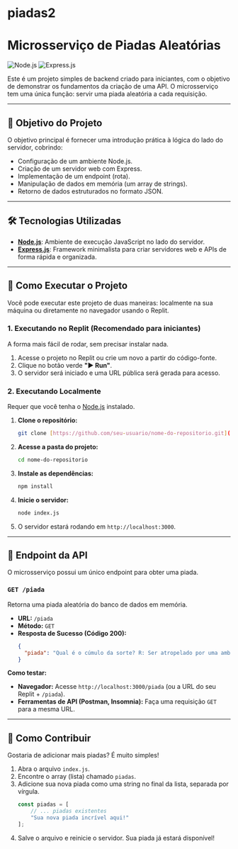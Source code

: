 # piadas2
# Microsserviço de Piadas Aleatórias

![Node.js](https://img.shields.io/badge/Node.js-339933?style=for-the-badge&logo=nodedotjs&logoColor=white)
![Express.js](https://img.shields.io/badge/Express.js-000000?style=for-the-badge&logo=express&logoColor=white)

Este é um projeto simples de backend criado para iniciantes, com o objetivo de demonstrar os fundamentos da criação de uma API. O microsserviço tem uma única função: servir uma piada aleatória a cada requisição.

---

## 🎯 Objetivo do Projeto

O objetivo principal é fornecer uma introdução prática à lógica do lado do servidor, cobrindo:
* Configuração de um ambiente Node.js.
* Criação de um servidor web com Express.
* Implementação de um endpoint (rota).
* Manipulação de dados em memória (um array de strings).
* Retorno de dados estruturados no formato JSON.

---

## 🛠️ Tecnologias Utilizadas

* **[Node.js](https://nodejs.org/)**: Ambiente de execução JavaScript no lado do servidor.
* **[Express.js](https://expressjs.com/pt-br/)**: Framework minimalista para criar servidores web e APIs de forma rápida e organizada.

---

## 🚀 Como Executar o Projeto

Você pode executar este projeto de duas maneiras: localmente na sua máquina ou diretamente no navegador usando o Replit.

### 1. Executando no Replit (Recomendado para iniciantes)
A forma mais fácil de rodar, sem precisar instalar nada.
1.  Acesse o projeto no Replit ou crie um novo a partir do código-fonte.
2.  Clique no botão verde **"► Run"**.
3.  O servidor será iniciado e uma URL pública será gerada para acesso.

### 2. Executando Localmente
Requer que você tenha o [Node.js](https://nodejs.org/) instalado.
1.  **Clone o repositório:**
    ```bash
    git clone [https://github.com/seu-usuario/nome-do-repositorio.git](https://github.com/seu-usuario/nome-do-repositorio.git)
    ```
2.  **Acesse a pasta do projeto:**
    ```bash
    cd nome-do-repositorio
    ```
3.  **Instale as dependências:**
    ```bash
    npm install
    ```
4.  **Inicie o servidor:**
    ```bash
    node index.js
    ```
5.  O servidor estará rodando em `http://localhost:3000`.

---

## 📖 Endpoint da API

O microsserviço possui um único endpoint para obter uma piada.

### `GET /piada`

Retorna uma piada aleatória do banco de dados em memória.

* **URL:** `/piada`
* **Método:** `GET`
* **Resposta de Sucesso (Código 200):**
    ```json
    {
      "piada": "Qual é o cúmulo da sorte? R: Ser atropelado por uma ambulância."
    }
    ```

**Como testar:**
* **Navegador:** Acesse `http://localhost:3000/piada` (ou a URL do seu Replit + `/piada`).
* **Ferramentas de API (Postman, Insomnia):** Faça uma requisição `GET` para a mesma URL.

---

## 🤝 Como Contribuir

Gostaria de adicionar mais piadas? É muito simples!
1.  Abra o arquivo `index.js`.
2.  Encontre o array (lista) chamado `piadas`.
3.  Adicione sua nova piada como uma string no final da lista, separada por vírgula.
    ```javascript
    const piadas = [
        // ... piadas existentes
        "Sua nova piada incrível aqui!"
    ];
    ```
4.  Salve o arquivo e reinicie o servidor. Sua piada já estará disponível!
